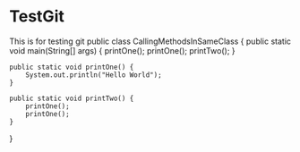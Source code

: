 # TestGit
This is for testing git
public class CallingMethodsInSameClass
{
	public static void main(String[] args) {
		printOne();
		printOne();
		printTwo();
	}

	public static void printOne() {
		System.out.println("Hello World");
	}

	public static void printTwo() {
		printOne();
		printOne();
	}
}
